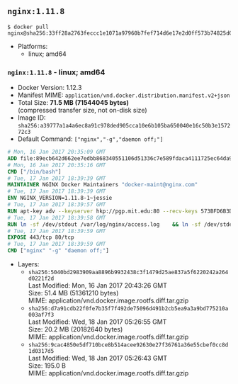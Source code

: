 ## `nginx:1.11.8`

```console
$ docker pull nginx@sha256:33ff28a2763feccc1e1071a97960b7fef714d6e17e2d0ff573b74825d0049303
```

-	Platforms:
	-	linux; amd64

### `nginx:1.11.8` - linux; amd64

-	Docker Version: 1.12.3
-	Manifest MIME: `application/vnd.docker.distribution.manifest.v2+json`
-	Total Size: **71.5 MB (71544045 bytes)**  
	(compressed transfer size, not on-disk size)
-	Image ID: `sha256:a39777a1a4a6ec8a91c978ded905cca10e6b105ba650040e16c50b3e157272c3`
-	Default Command: `["nginx","-g","daemon off;"]`

```dockerfile
# Mon, 16 Jan 2017 20:35:09 GMT
ADD file:89ecb642d662ee7edbb868340551106d51336c7e589fdaca4111725ec64da957 in / 
# Mon, 16 Jan 2017 20:35:16 GMT
CMD ["/bin/bash"]
# Tue, 17 Jan 2017 18:39:39 GMT
MAINTAINER NGINX Docker Maintainers "docker-maint@nginx.com"
# Tue, 17 Jan 2017 18:39:39 GMT
ENV NGINX_VERSION=1.11.8-1~jessie
# Tue, 17 Jan 2017 18:39:57 GMT
RUN apt-key adv --keyserver hkp://pgp.mit.edu:80 --recv-keys 573BFD6B3D8FBC641079A6ABABF5BD827BD9BF62 	&& echo "deb http://nginx.org/packages/mainline/debian/ jessie nginx" >> /etc/apt/sources.list 	&& apt-get update 	&& apt-get install --no-install-recommends --no-install-suggests -y 						ca-certificates 						nginx=${NGINX_VERSION} 						nginx-module-xslt 						nginx-module-geoip 						nginx-module-image-filter 						nginx-module-perl 						nginx-module-njs 						gettext-base 	&& rm -rf /var/lib/apt/lists/*
# Tue, 17 Jan 2017 18:39:58 GMT
RUN ln -sf /dev/stdout /var/log/nginx/access.log 	&& ln -sf /dev/stderr /var/log/nginx/error.log
# Tue, 17 Jan 2017 18:39:59 GMT
EXPOSE 443/tcp 80/tcp
# Tue, 17 Jan 2017 18:39:59 GMT
CMD ["nginx" "-g" "daemon off;"]
```

-	Layers:
	-	`sha256:5040bd2983909aa8896b9932438c3f1479d25ae837a5f6220242a264d0221f2d`  
		Last Modified: Mon, 16 Jan 2017 20:43:26 GMT  
		Size: 51.4 MB (51361210 bytes)  
		MIME: application/vnd.docker.image.rootfs.diff.tar.gzip
	-	`sha256:d7a91cdb22f0fe7b35f7f492de75096d491b2cb5ea9a3a9bd775210a003af7f3`  
		Last Modified: Wed, 18 Jan 2017 05:26:55 GMT  
		Size: 20.2 MB (20182640 bytes)  
		MIME: application/vnd.docker.image.rootfs.diff.tar.gzip
	-	`sha256:9cac4850e5df710bce8b514acee92630e27f36761a36e55cbef0cc8d1d0317d5`  
		Last Modified: Wed, 18 Jan 2017 05:26:43 GMT  
		Size: 195.0 B  
		MIME: application/vnd.docker.image.rootfs.diff.tar.gzip
